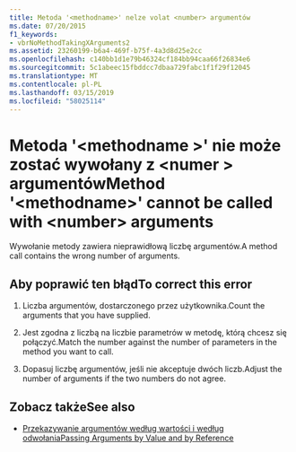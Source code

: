 ```yaml
---
title: Metoda '<methodname>' nelze volat <number> argumentów
ms.date: 07/20/2015
f1_keywords:
- vbrNoMethodTakingXArguments2
ms.assetid: 23260199-b6a4-469f-b75f-4a3d8d25e2cc
ms.openlocfilehash: c140bb1d1e79b46324cf184bb94caa66f26834e6
ms.sourcegitcommit: 5c1abeec15fbddcc7dbaa729fabc1f1f29f12045
ms.translationtype: MT
ms.contentlocale: pl-PL
ms.lasthandoff: 03/15/2019
ms.locfileid: "58025114"
---
```

# <a name="method-methodname-cannot-be-called-with-number-arguments"></a><span data-ttu-id="65e0d-102">Metoda '\<methodname >' nie może zostać wywołany z \<numer > argumentów</span><span class="sxs-lookup"><span data-stu-id="65e0d-102">Method '\<methodname>' cannot be called with \<number> arguments</span></span>
<span data-ttu-id="65e0d-103">Wywołanie metody zawiera nieprawidłową liczbę argumentów.</span><span class="sxs-lookup"><span data-stu-id="65e0d-103">A method call contains the wrong number of arguments.</span></span>  
  
## <a name="to-correct-this-error"></a><span data-ttu-id="65e0d-104">Aby poprawić ten błąd</span><span class="sxs-lookup"><span data-stu-id="65e0d-104">To correct this error</span></span>  
  
1.  <span data-ttu-id="65e0d-105">Liczba argumentów, dostarczonego przez użytkownika.</span><span class="sxs-lookup"><span data-stu-id="65e0d-105">Count the arguments that you have supplied.</span></span>  
  
2.  <span data-ttu-id="65e0d-106">Jest zgodna z liczbą na liczbie parametrów w metodę, którą chcesz się połączyć.</span><span class="sxs-lookup"><span data-stu-id="65e0d-106">Match the number against the number of parameters in the method you want to call.</span></span>  
  
3.  <span data-ttu-id="65e0d-107">Dopasuj liczbę argumentów, jeśli nie akceptuje dwóch liczb.</span><span class="sxs-lookup"><span data-stu-id="65e0d-107">Adjust the number of arguments if the two numbers do not agree.</span></span>  
  
## <a name="see-also"></a><span data-ttu-id="65e0d-108">Zobacz także</span><span class="sxs-lookup"><span data-stu-id="65e0d-108">See also</span></span>

- [<span data-ttu-id="65e0d-109">Przekazywanie argumentów według wartości i według odwołania</span><span class="sxs-lookup"><span data-stu-id="65e0d-109">Passing Arguments by Value and by Reference</span></span>](../../visual-basic/programming-guide/language-features/procedures/passing-arguments-by-value-and-by-reference.md)

